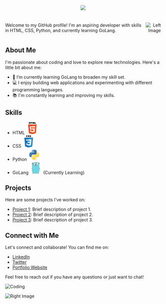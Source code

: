 <h1 align="center">
  <a href="https://git.io/typing-svg">
    <img src="https://readme-typing-svg.herokuapp.com/?lines=Hello,+There!+👋;This+is+John+Opiyo....;Nice+to+meet+you!&center=true&size=30">
  </a>
</h1>

<div style="display: flex; align-items: center;" align="right">
  <p align="left">Welcome to my GitHub profile! I'm an aspiring developer with skills in HTML, CSS, Python, and currently learning GoLang.</p>
    <img src="https://camo.githubusercontent.com/19db51af5f90f1b152bc0b9078f5fe97053955be5074f03f17019c70345bdcdb/68747470733a2f2f6d69726f2e6d656469756d2e636f6d2f6d61782f313336302f302a37513379765349765f7430696f4a2d5a2e676966"alt="Left Image"/>
    
</div>

## About Me

I'm passionate about coding and love to explore new technologies. Here's a little bit about me:

- 🌱 I’m currently learning GoLang to broaden my skill set.
- 💻 I enjoy building web applications and experimenting with different programming languages.
- 📚 I'm constantly learning and improving my skills.

## Skills

- HTML <img src="https://raw.githubusercontent.com/devicons/devicon/master/icons/html5/html5-original-wordmark.svg" alt="HTML Icon" width="40" height= "40"/>
- CSS <img src="https://raw.githubusercontent.com/devicons/devicon/master/icons/css3/css3-original-wordmark.svg" alt="CSS Icon" width="40" height="40"/>
- Python <img src="https://raw.githubusercontent.com/devicons/devicon/master/icons/python/python-original.svg" alt="Python Icon" width="40" height="40"/>
- GoLang <img src="https://raw.githubusercontent.com/devicons/devicon/master/icons/go/go-original.svg" alt="GoLang Icon" width="40" height = "40"/> (Currently Learning)

## Projects

Here are some projects I've worked on:

- [Project 1](link-to-project-1): Brief description of project 1.
- [Project 2](link-to-project-2): Brief description of project 2.
- [Project 3](link-to-project-3): Brief description of project 3.

## Connect with Me

Let's connect and collaborate! You can find me on:

- [LinkedIn](your-linkedin-profile-url)
- [Twitter](your-twitter-profile-url)
- [Portfolio Website](your-portfolio-website-url)

Feel free to reach out if you have any questions or just want to chat!

![Coding](https://camo.githubusercontent.com/19db51af5f90f1b152bc0b9078f5fe97053955be5074f03f17019c70345bdcdb/68747470733a2f2f6d69726f2e6d656469756d2e636f6d2f6d61782f313336302f302a37513379765349765f7430696f4a2d5a2e676966)

<div style="display: flex; justify-content: space-between;">
    <img src="right-image-url" alt="Right Image" width="300"/>
</div>

